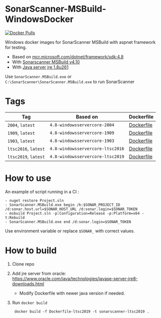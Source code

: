 # SonarScanner-MSBuild-WindowsDocker

[![Docker Pulls](https://img.shields.io/docker/pulls/ncareau/sonarscanner-msbuild-windowsdocker)](https://hub.docker.com/r/ncareau/sonarscanner-msbuild-windowsdocker)

Windows docker images for SonarScanner MSBuild with aspnet framework for testing.

* Based on [mcr.microsoft.com/dotnet/framework/sdk:4.8](https://hub.docker.com/_/microsoft-dotnet-framework-sdk/)
* With [Sonarscanner MSBuild v4.10](https://docs.sonarqube.org/latest/analysis/scan/sonarscanner-for-msbuild/)
* With [Java server jre 1.8u261](https://www.oracle.com/java/technologies/javase-server-jre8-downloads.html)

Use `SonarScanner.MSBuild.exe` or `C:\SonarScanner\SonarScanner.MSBuild.exe` to run SonarScanner

# Tags

| Tag              | Based on                     | Dockerfile |
|------------------|------------------------------|------------|
| `2004`, `latest` | `4.8-windowsservercore-2004` | [Dockerfile](https://github.com/ncareau/SonarScanner-MSBuild-WindowsDocker/blob/master/Dockerfile-2004) |
| `1909`, `latest` | `4.8-windowsservercore-1909` | [Dockerfile](https://github.com/ncareau/SonarScanner-MSBuild-WindowsDocker/blob/master/Dockerfile-1909) |
| `1903`, `latest` | `4.8-windowsservercore-1903` | [Dockerfile](https://github.com/ncareau/SonarScanner-MSBuild-WindowsDocker/blob/master/Dockerfile-1903) |
| `ltsc2016`, `latest` | `4.8-windowsservercore-ltsc2016` | [Dockerfile](https://github.com/ncareau/SonarScanner-MSBuild-WindowsDocker/blob/master/Dockerfile-ltsc2016) |
| `ltsc2019`, `latest` | `4.8-windowsservercore-ltsc2019` | [Dockerfile](https://github.com/ncareau/SonarScanner-MSBuild-WindowsDocker/blob/master/Dockerfile-ltsc2019) |

# How to use

An example of script running in a CI :

    - nuget restore Project.sln
    - SonarScanner.MSBuild.exe begin /k:$SONAR_PROJECT_ID /d:sonar.host.url=$SONAR_HOST_URL /d:sonar.login=$SONAR_TOKEN
    - msbuild Project.sln -p:Configuration=Release -p:Platform=x64 -t:Rebuild
    - SonarScanner.MSBuild.exe end /d:sonar.login=$SONAR_TOKEN

Use environment variable or replace `$SONAR_` with correct values. 

# How to build

1. Clone repo
2. Add jre server from oracle: https://www.oracle.com/java/technologies/javase-server-jre8-downloads.html
    * Modify Dockerfile with newer java version if needed.
4. Run `docker build`

        docker build -f Dockerfile-ltsc2019 -t sonarscanner-ltsc2019 .
